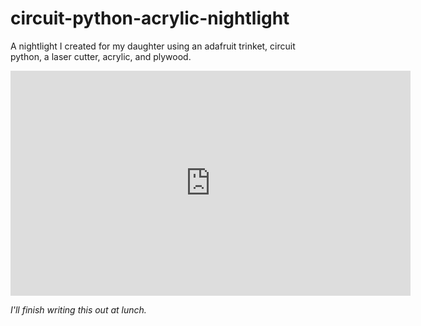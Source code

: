 # circuit-python-acrylic-nightlight
A nightlight I created for my daughter using an adafruit trinket, circuit python, a laser cutter, acrylic, and plywood.


<iframe src="https://player.vimeo.com/video/240650785" width="640" height="360" frameborder="0" webkitallowfullscreen mozallowfullscreen allowfullscreen></iframe>

_I'll finish writing this out at lunch._
